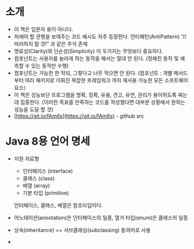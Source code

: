 # 소개

- 이 책은 입문자 용이 아니다.
- 피애야 할 관행을 보여주는 코드 예시도  자주 등장한다.
안티패턴(AntiPattern) “// 따라하지 말 것!” 과 같은 주석 존재
- 명료성(Clarity)와 단순성(Simplicity) 이 두가지는 무엇보다 중요하다.
- 컴포넌트는 사용자를 놀라게 하는 동작을 해서는 절대 안 된다.
(정해진 동작 및 예측할 수 있는 동작만 수행)
- 컴포넌트는 가능한 한 작되, 그렇다고 너무 작으면 안 된다.
(컴포넌트 : 개별 메서드부터 여러 패키지로 이뤄진 복잡한 프레임워크 까지 재사용 가능한 모든 소프트웨어 요소)
- 이 책은 성능보단 프로그램을 명확, 정확, 유용, 견고, 유연, 관리가 용이하도록 짜는 데 집중한다.
(이러한 목표를 만족하는 코드를 작성했다면 대부분 상황에서 원하는 성능을 도달 할 것)
- [https://git.io/fAm6s](https://git.io/fAm6s) - github src

# Java 8용 언어 명세

- 지원 자료형
    - 인터페이스 (interface)
    - 클래스 (class)
    - 배열 (array)
    - 기본 타입 (primitive)
    
    인터페이스, 클래스, 배열은 참조타입이다.
    
- 어노테이션(annotation)은 인터페이스의 일종, 열거 타입(enum)은 클래스의 일종
- 상속(inheritance) == 서브클래싱(subclassing) 동의어로 사용
-